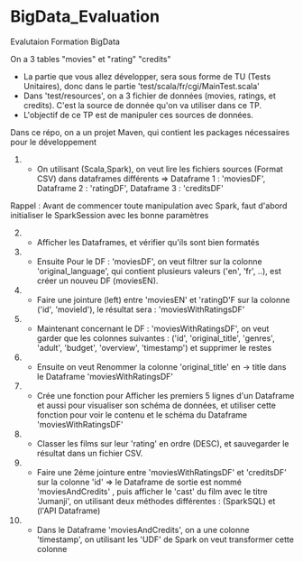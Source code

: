 # BigData_Evaluation
Evalutaion Formation BigData

On a 3 tables "movies" et "rating" "credits" 


* La partie que vous allez développer, sera sous forme de TU (Tests Unitaires), donc dans le partie 'test/scala/fr/cgi/MainTest.scala'
* Dans 'test/resources', on a 3 fichier de données (movies, ratings, et credits). C'est la source de donnée qu'on va utiliser dans ce TP.
* L'objectif de ce TP est de manipuler ces sources de données.

Dans ce répo, on a un projet Maven, qui contient les packages nécessaires pour le développement

1) - On utilisant (Scala,Spark), on veut lire les fichiers sources (Format CSV) dans dataframes différents
 => Dataframe 1 : 'moviesDF', Dataframe 2 : 'ratingDF', Dataframe 3 : 'creditsDF'
 
Rappel : Avant de commencer toute manipulation avec Spark, faut d'abord initialiser le SparkSession avec les bonne paramètres

2) - Afficher les Dataframes, et vérifier qu'ils sont bien formatés


3) - Ensuite Pour le DF : 'moviesDF', on veut filtrer sur la colonne 'original_language', qui contient plusieurs valeurs ('en', 'fr', ..), est créer un nouveu DF (moviesEN).

4) - Faire une jointure (left) entre 'moviesEN' et 'ratingD'F sur la colonne ('id', 'movieId'), le résultat sera : 'moviesWithRatingsDF'
 
5) - Maintenant concernant le DF : 'moviesWithRatingsDF', on veut garder que les colonnes suivantes : ('id', 'original_title', 'genres', 'adult', 'budget', 'overview', 'timestamp') et supprimer le restes

6) - Ensuite on veut Renommer la colonne 'original_title' en -> title dans le Dataframe 'moviesWithRatingsDF'

7) - Crée une fonction pour Afficher les premiers 5 lignes d'un Dataframe et aussi pour visualiser son schéma de données, et utiliser cette fonction pour voir le contenu et le schéma du Dataframe 'moviesWithRatingsDF'

8) - Classer les films sur leur 'rating' en ordre (DESC), et sauvegarder le résultat dans un fichier CSV.

9) - Faire une 2éme jointure entre 'moviesWithRatingsDF' et 'creditsDF' sur la colonne 'id' => le Dataframe de sortie est nommé 'moviesAndCredits' , puis afficher le 'cast' du film avec le titre 'Jumanji', on utilisant deux méthodes différentes : (SparkSQL) et (l'API Dataframe)

10) - Dans le Dataframe 'moviesAndCredits', on a une colonne 'timestamp', on utilisant les 'UDF' de Spark on veut transformer cette colonne
